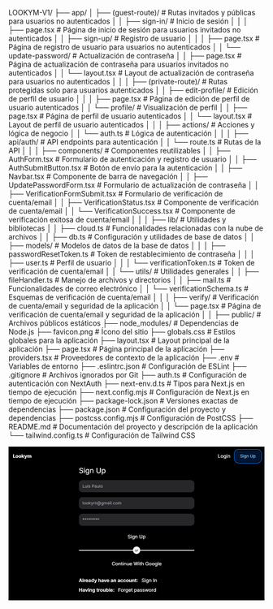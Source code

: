 LOOKYM-V1/
├── app/
│   ├── (guest-route)/          # Rutas invitados y públicas para usuarios no autenticados
│   │   ├── sign-in/            # Inicio de sesión 
│   │   │   ├── page.tsx        # Página de inicio de sesión para usuarios invitados no autenticados
│   │   ├── sign-up/            # Registro de usuario
│   │   │   ├── page.tsx        # Página de registro de usuario para usuarios no autenticados
│   │   └── update-password/    # Actualización de contraseña
│   │       ├── page.tsx        # Página de actualización de contraseña para usuarios invitados no autenticados
│   │       └── layout.tsx      # Layout de actualización de contraseña para usuarios no autenticados
│   │
│   ├── (private-route)/        # Rutas protegidas solo para usuarios autenticados
│   │   ├── edit-profile/       # Edición de perfil de usuario 
│   │   │   ├── page.tsx          # Página de edición de perfil de usuario autenticados
│   │   └── profile/            # Visualización de perfil
│   │       ├── page.tsx        # Página de perfil de usuario autenticados
│   │       └── layout.tsx      # Layout de perfil de usuario autenticados
│   │
│   ├── actions/                # Acciones y lógica de negocio
│   │   └── auth.ts             # Lógica de autenticación
│   │
│   ├── api/auth/               # API endpoints para autenticación
│   │   └── route.ts            # Rutas de la API
│   │
│   ├── components/             # Componentes reutilizables
│   │   ├── AuthForm.tsx         # Formulario de autenticación y registro de usuario 
│   │   ├── AuthSubmitButton.tsx # Botón de envío para la autenticación 
│   │   ├── Navbar.tsx                  # Componente de barra de navegación 
│   │   ├── UpdatePasswordForm.tsx      # Formulario de actualización de contraseña
│   │   ├── VerificationFormSubmit.tsx   # Formulario de verificación de cuenta/email
│   │   ├── VerificationStatus.tsx       # Componente de verificación de cuenta/email
│   │   └── VerificationSuccess.tsx       # Componente de verificación exitosa de cuenta/email 
│   │
│   ├── lib/                   # Utilidades y bibliotecas 
│   │   ├── cloud.ts           # Funcionalidades relacionadas con la nube de archivos 
│   │   ├── db.ts              # Configuración y utilidades de base de datos 
│   │   ├── models/            # Modelos de datos de la base de datos 
│   │   │   ├── passwordResetToken.ts  # Token de restablecimiento de contraseña 
│   │   │   ├── user.ts                 # Perfil de usuario 
│   │   │   └── verificationToken.ts      # Token de verificación de cuenta/email 
│   │   └── utils/             # Utilidades generales 
│   │       ├── fileHandler.ts  # Manejo de archivos y directorios 
│   │       ├── mail.ts        # Funcionalidades de correo electrónico 
│   │       └── verificationSchema.ts  # Esquemas de verificación de cuenta/email
│   │
│   ├── verify/                # Verificación de cuenta/email y seguridad de la aplicación 
│   │   └── page.tsx           # Página de verificación de cuenta/email y seguridad de la aplicación
│   │
├── public/                    # Archivos públicos estáticos 
├── node_modules/              # Dependencias de Node.js 
├── favicon.png                # Ícono del sitio 
├── globals.css               # Estilos globales para la aplicación 
├── layout.tsx                # Layout principal de la aplicación 
├── page.tsx                  # Página principal de la aplicación 
├── providers.tsx             # Proveedores de contexto de la aplicación
├── .env                      # Variables de entorno 
├── .eslintrc.json           # Configuración de ESLint 
├── .gitignore               # Archivos ignorados por Git
├── auth.ts                  # Configuración de autenticación con NextAuth 
├── next-env.d.ts            # Tipos para Next.js en tiempo de ejecución 
├── next.config.mjs          # Configuración de Next.js en tiempo de ejecución
├── package-lock.json        # Versiones exactas de dependencias
├── package.json             # Configuración del proyecto y dependencias
├── postcss.config.mjs       # Configuración de PostCSS
├── README.md                # Documentación del proyecto y descripción de la aplicación 
└── tailwind.config.ts       # Configuración de Tailwind CSS 


![alt text](<Sign-Up.png>)